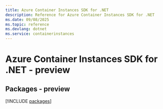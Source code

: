 ```yaml
---
title: Azure Container Instances SDK for .NET
description: Reference for Azure Container Instances SDK for .NET
ms.date: 09/08/2025
ms.topic: reference
ms.devlang: dotnet
ms.service: containerinstances
---
```

# Azure Container Instances SDK for .NET - preview
## Packages - preview
[!INCLUDE [packages](container-instances-index.md)]
